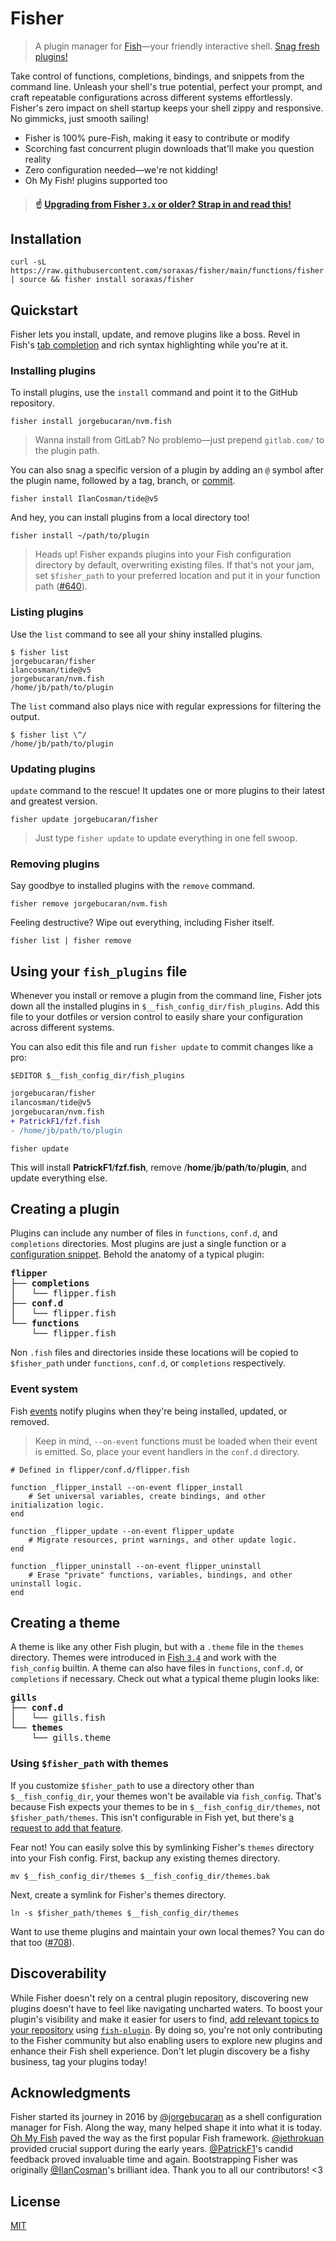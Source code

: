 # Fisher

> A plugin manager for [Fish](https://fishshell.com)—your friendly interactive shell. [Snag fresh plugins!](https://github.com/jorgebucaran/awsm.fish#readme)

Take control of functions, completions, bindings, and snippets from the command line. Unleash your shell's true potential, perfect your prompt, and craft repeatable configurations across different systems effortlessly. Fisher's zero impact on shell startup keeps your shell zippy and responsive. No gimmicks, just smooth sailing!

- Fisher is 100% pure-Fish, making it easy to contribute or modify
- Scorching fast concurrent plugin downloads that'll make you question reality
- Zero configuration needed—we're not kidding!
- Oh My Fish! plugins supported too

> #### ☝️ [Upgrading from Fisher `3.x` or older? Strap in and read this!](https://github.com/jorgebucaran/fisher/issues/652)

## Installation

```console
curl -sL https://raw.githubusercontent.com/soraxas/fisher/main/functions/fisher.fish | source && fisher install soraxas/fisher
```

## Quickstart

Fisher lets you install, update, and remove plugins like a boss. Revel in Fish's [tab completion](https://fishshell.com/docs/current/index.html#completion) and rich syntax highlighting while you're at it.

### Installing plugins

To install plugins, use the `install` command and point it to the GitHub repository.

```console
fisher install jorgebucaran/nvm.fish
```

> Wanna install from GitLab? No problemo—just prepend `gitlab.com/` to the plugin path.

You can also snag a specific version of a plugin by adding an `@` symbol after the plugin name, followed by a tag, branch, or [commit](https://git-scm.com/docs/gitglossary#Documentation/gitglossary.txt-aiddefcommit-ishacommit-ishalsocommittish).

```console
fisher install IlanCosman/tide@v5
```

And hey, you can install plugins from a local directory too!

```console
fisher install ~/path/to/plugin
```

> Heads up! Fisher expands plugins into your Fish configuration directory by default, overwriting existing files. If that's not your jam, set `$fisher_path` to your preferred location and put it in your function path ([#640](https://github.com/jorgebucaran/fisher/issues/640)).

### Listing plugins

Use the `list` command to see all your shiny installed plugins.

```console
$ fisher list
jorgebucaran/fisher
ilancosman/tide@v5
jorgebucaran/nvm.fish
/home/jb/path/to/plugin
```

The `list` command also plays nice with regular expressions for filtering the output.

```console
$ fisher list \^/
/home/jb/path/to/plugin
```

### Updating plugins

`update` command to the rescue! It updates one or more plugins to their latest and greatest version.

```console
fisher update jorgebucaran/fisher
```

> Just type `fisher update` to update everything in one fell swoop.

### Removing plugins

Say goodbye to installed plugins with the `remove` command.

```console
fisher remove jorgebucaran/nvm.fish
```

Feeling destructive? Wipe out everything, including Fisher itself.

```console
fisher list | fisher remove
```

## Using your `fish_plugins` file

Whenever you install or remove a plugin from the command line, Fisher jots down all the installed plugins in `$__fish_config_dir/fish_plugins`. Add this file to your dotfiles or version control to easily share your configuration across different systems.

You can also edit this file and run `fisher update` to commit changes like a pro:

```console
$EDITOR $__fish_config_dir/fish_plugins
```

```diff
jorgebucaran/fisher
ilancosman/tide@v5
jorgebucaran/nvm.fish
+ PatrickF1/fzf.fish
- /home/jb/path/to/plugin
```

```console
fisher update
```

This will install **PatrickF1**/**fzf.fish**, remove /**home**/**jb**/**path**/**to**/**plugin**, and update everything else.

## Creating a plugin

Plugins can include any number of files in `functions`, `conf.d`, and `completions` directories. Most plugins are just a single function or a [configuration snippet](https://fishshell.com/docs/current/index.html#configuration). Behold the anatomy of a typical plugin:

<pre>
<b>flipper</b>
├── <b>completions</b>
│   └── flipper.fish
├── <b>conf.d</b>
│   └── flipper.fish
└── <b>functions</b>
    └── flipper.fish
</pre>

Non `.fish` files and directories inside these locations will be copied to `$fisher_path` under `functions`, `conf.d`, or `completions` respectively.

### Event system

Fish [events](https://fishshell.com/docs/current/cmds/emit.html) notify plugins when they're being installed, updated, or removed.

> Keep in mind, `--on-event` functions must be loaded when their event is emitted. So, place your event handlers in the `conf.d` directory.

```fish
# Defined in flipper/conf.d/flipper.fish

function _flipper_install --on-event flipper_install
    # Set universal variables, create bindings, and other initialization logic.
end

function _flipper_update --on-event flipper_update
    # Migrate resources, print warnings, and other update logic.
end

function _flipper_uninstall --on-event flipper_uninstall
    # Erase "private" functions, variables, bindings, and other uninstall logic.
end
```

## Creating a theme

A theme is like any other Fish plugin, but with a `.theme` file in the `themes` directory. Themes were introduced in [Fish `3.4`](https://github.com/fish-shell/fish-shell/releases/tag/3.4.0) and work with the `fish_config` builtin. A theme can also have files in `functions`, `conf.d`, or `completions` if necessary. Check out what a typical theme plugin looks like:

<pre>
<b>gills</b>
├── <b>conf.d</b>
│   └── gills.fish
└── <b>themes</b>
    └── gills.theme
</pre>

### Using `$fisher_path` with themes

If you customize `$fisher_path` to use a directory other than `$__fish_config_dir`, your themes won't be available via `fish_config`. That's because Fish expects your themes to be in `$__fish_config_dir/themes`, not `$fisher_path/themes`. This isn't configurable in Fish yet, but there's [a request to add that feature](https://github.com/fish-shell/fish-shell/issues/9456).

Fear not! You can easily solve this by symlinking Fisher's `themes` directory into your Fish config. First, backup any existing themes directory.

```console
mv $__fish_config_dir/themes $__fish_config_dir/themes.bak
```

Next, create a symlink for Fisher's themes directory.

```console
ln -s $fisher_path/themes $__fish_config_dir/themes
```

Want to use theme plugins and maintain your own local themes? You can do that too ([#708](https://github.com/jorgebucaran/fisher/issues/708)).

## Discoverability

While Fisher doesn't rely on a central plugin repository, discovering new plugins doesn't have to feel like navigating uncharted waters. To boost your plugin's visibility and make it easier for users to find, [add relevant topics to your repository](https://docs.github.com/en/repositories/managing-your-repositorys-settings-and-features/customizing-your-repository/classifying-your-repository-with-topics#adding-topics-to-your-repository) using [`fish-plugin`](https://github.com/topics/fish-plugin). By doing so, you're not only contributing to the Fisher community but also enabling users to explore new plugins and enhance their Fish shell experience. Don't let plugin discovery be a fishy business, tag your plugins today!

## Acknowledgments

Fisher started its journey in 2016 by [@jorgebucaran](https://github.com/jorgebucaran) as a shell configuration manager for Fish. Along the way, many helped shape it into what it is today. [Oh My Fish](https://github.com/oh-my-fish/oh-my-fish) paved the way as the first popular Fish framework. [@jethrokuan](https://github.com/jethrokuan) provided crucial support during the early years. [@PatrickF1](https://github.com/PatrickF1)'s candid feedback proved invaluable time and again. Bootstrapping Fisher was originally [@IlanCosman](https://github.com/IlanCosman)'s brilliant idea. Thank you to all our contributors! <3

## License

[MIT](LICENSE.md)
